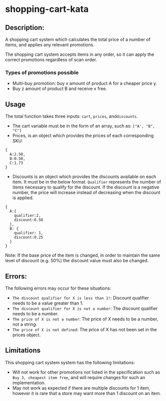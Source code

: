# shopping-cart-kata
## Description:
A shopping cart system which calculates the total price of a number of items, and applies any relevant promotions.

The shopping cart system accepts items in any order, so it can apply the correct promotions regardless of scan order. 

### Types of promotions possible
- Multi-buy promotion: buy x amount of product A for a cheaper price y. 
- Buy z amount of product B and receive x free.

## Usage
The total function takes three inputs: `cart`, `prices`, and`discounts`.
- The cart variable must be in the form of an array, such as: 
```["A', "B", "C"]```
- Prices, is an object which provides the prices of each corresponding SKU:
```
{
  A:2.50,
  B:0.50,
  C:1.73
}
```
- Discounts is an object which provides the discounts available on each item. It must be in the below format. `Qualifier` represents the number of items necessary to qualify for the discount. If the discount is a negative number, the price will increase instead of decreasing when the discount is applied. 
```
{
  A:{
    qualifier:2,
    discount:0.50
  }, 
  B: {
    qualifier: 1,
    discount:0.25
  }
}
```
Note: If the base price of the item is changed, in order to maintain the same level of discount (e.g. 50%) the discount value must also be changed.


## Errors:
The following errors may occur for these situations:
- `The discount qualifier for X is less than 1!`: Discount qualifier needs to be a value greater than 1.
- `The discount qualifier for X is not a number`: The discount qualifier needs to be a number.
- `The price of X is not a number`: The price of X needs to be a number, not a string.
- `The price of X is not defined`: The price of X has not been set in the prices object. 

## Limitations
This shopping cart system system has the following limitations:
- Will not work for other promotions not listed in the specification such as `Buy 3, cheapest item free`, and will require changes for such an implementation.
- May not work as expected if there are multiple discounts for 1 item, however it is rare that a store may want more than 1 discount on an item.
